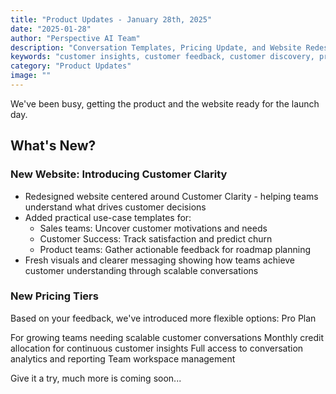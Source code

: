 ```yaml
---
title: "Product Updates - January 28th, 2025"
date: "2025-01-28"
author: "Perspective AI Team"
description: "Conversation Templates, Pricing Update, and Website Redesign"
keywords: "customer insights, customer feedback, customer discovery, product, product discovery, customer understanding, product updates"
category: "Product Updates"
image: ""
---
```


We've been busy, getting the product and the website ready for the launch day. 

## What's New?

### New Website: Introducing Customer Clarity 

- Redesigned website centered around Customer Clarity - helping teams understand what drives customer decisions
- Added practical use-case templates for:
  - Sales teams: Uncover customer motivations and needs
  -  Customer Success: Track satisfaction and predict churn
  -  Product teams: Gather actionable feedback for roadmap planning
- Fresh visuals and clearer messaging showing how teams achieve customer understanding through scalable conversations

### New Pricing Tiers
Based on your feedback, we've introduced more flexible options:
Pro Plan

For growing teams needing scalable customer conversations
Monthly credit allocation for continuous customer insights
Full access to conversation analytics and reporting
Team workspace management

Give it a try, much more is coming soon...
